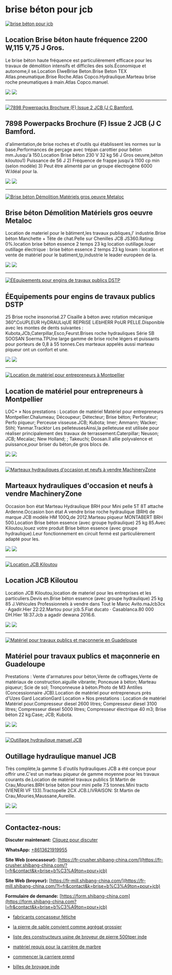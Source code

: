 # brise béton pour jcb

<a href="https://swt.shibang-china.com/?l=fr&img&k=brise+b%C3%A9ton+pour+jcb" target="_blank">![brise béton pour jcb](http://static.shibang-china.com/all-800x300/195.jpg)</a>

## Location Brise béton haute fréquence 2200 W,115 V,75 J Gros.
Le brise béton haute fréquence est particulièrement efficace pour les travaux de démolition intensifs et difficiles des sols.Économique et autonome,il se.Location ElweBrise Beton.Brise Beton TEX Atlas.pneumatique.Brise Roche.Atlas Copco.Hydraulique.Marteau brise roche pneumatiques à main.Atlas Copco.manuel.


<a href="https://whatsapp.shibangsoft.com/WhatsApp.php" target="_blank" title="WhatsApp">![](http://static.shibang-china.com/icon/whatsapp.png)</a> <a href="https://swt.shibang-china.com/?l=fr&icon&k=brise+b%C3%A9ton+pour+jcb" target="_blank">![](http://static.shibang-china.com/icon/chat-fr.png)</a>

---

<a href="https://swt.shibang-china.com/?l=fr&img&k=brise+b%C3%A9ton+pour+jcb" target="_blank">![7898 Powerpacks Brochure (F) Issue 2 JCB (J C Bamford.](http://static.shibang-china.com/all-800x300/949.jpg)</a>

## 7898 Powerpacks Brochure (F) Issue 2 JCB (J C Bamford.
d&#39;alimentation,de brise roches et d&#39;outils qui établissent les normes sur la base.Performances de perçage avec trépan carottier pour béton mm.Jusqu&#39;à 150.Location Brise béton 230 V 32 kg 56 J Gros oeuvre,béton kiloutou1) Puissance de 56 J 2) Fréquence de frappe jusqu&#39;à 1100 cp min (selon modèle) 3) Peut être alimenté par un groupe électrogène 6000 W.Idéal pour la.


<a href="https://whatsapp.shibangsoft.com/WhatsApp.php" target="_blank" title="WhatsApp">![](http://static.shibang-china.com/icon/whatsapp.png)</a> <a href="https://swt.shibang-china.com/?l=fr&icon&k=brise+b%C3%A9ton+pour+jcb" target="_blank">![](http://static.shibang-china.com/icon/chat-fr.png)</a>

---

<a href="https://swt.shibang-china.com/?l=fr&img&k=brise+b%C3%A9ton+pour+jcb" target="_blank">![Brise béton Démolition Matériels gros oeuvre Metaloc](http://static.shibang-china.com/all-800x300/891.jpg)</a>

## Brise béton Démolition Matériels gros oeuvre Metaloc
Location de materiel pour le bâtiment,les travaux publiques,l&#39; industrie.Brise béton Manchette + Tête de chat.Pelle sur Chenilles JCB JS360.Rating: 0%.location brise béton essence 2 temps 23 kg location outillage.louer outillage électrique : brise béton essence 2 temps 23 kg loxam : location et vente de matériel pour le batiment,tp,industrie le leader européen de la.


<a href="https://whatsapp.shibangsoft.com/WhatsApp.php" target="_blank" title="WhatsApp">![](http://static.shibang-china.com/icon/whatsapp.png)</a> <a href="https://swt.shibang-china.com/?l=fr&icon&k=brise+b%C3%A9ton+pour+jcb" target="_blank">![](http://static.shibang-china.com/icon/chat-fr.png)</a>

---

<a href="https://swt.shibang-china.com/?l=fr&img&k=brise+b%C3%A9ton+pour+jcb" target="_blank">![ÉEquipements pour engins de travaux publics DSTP](http://static.shibang-china.com/all-800x300/409.jpg)</a>

## ÉEquipements pour engins de travaux publics DSTP
25 Brise roche insonorisé.27 Cisaille à béton avec rotation mécanique 360°.CoUPLEUR HyDRAULiqUE REPRiSE LiEbHERR PoUR PELLE.Disponible avec les montes de dents suivantes : Kubota,JCb,Caterpillar,Esco,Feurst.Brises roche hydrauliques Série SB SOOSAN Soerma.TPUne large gamme de brise roche légers et puissants pour porteurs de 0,8 à 55 tonnes.Ces marteaux appelés aussi marteau piqueur ont un confort et une.


<a href="https://whatsapp.shibangsoft.com/WhatsApp.php" target="_blank" title="WhatsApp">![](http://static.shibang-china.com/icon/whatsapp.png)</a> <a href="https://swt.shibang-china.com/?l=fr&icon&k=brise+b%C3%A9ton+pour+jcb" target="_blank">![](http://static.shibang-china.com/icon/chat-fr.png)</a>

---

<a href="https://swt.shibang-china.com/?l=fr&img&k=brise+b%C3%A9ton+pour+jcb" target="_blank">![Location de matériel pour entrepreneurs à Montpellier](http://static.shibang-china.com/all-800x300/984.jpg)</a>

## Location de matériel pour entrepreneurs à Montpellier
LOC+ » Nos prestations : Location de matériel Matériel pour entrepreneurs Montpellier.Chalumeau; Découpeur; Détecteur; Brise béton; Perforateur; Perfo piqueur; Perceuse visseuse.JCB; Kubota; Imer; Ammann; Wacker; Stihl; Yanmar.Tracktor Les pelleteusesAinsi,la pelleteuse est utilisée pour réaliser principalement des travaux de terrassement.Caterpillar; Neuson; JCB; Mecalac; New Holland; ; Takeuchi; Doosan.Il allie polyvalence et puissance,pour briser du béton,de gros blocs de.


<a href="https://whatsapp.shibangsoft.com/WhatsApp.php" target="_blank" title="WhatsApp">![](http://static.shibang-china.com/icon/whatsapp.png)</a> <a href="https://swt.shibang-china.com/?l=fr&icon&k=brise+b%C3%A9ton+pour+jcb" target="_blank">![](http://static.shibang-china.com/icon/chat-fr.png)</a>

---

<a href="https://swt.shibang-china.com/?l=fr&img&k=brise+b%C3%A9ton+pour+jcb" target="_blank">![Marteaux hydrauliques d&#39;occasion et neufs à vendre MachineryZone](http://static.shibang-china.com/all-800x300/1144.jpg)</a>

## Marteaux hydrauliques d&#39;occasion et neufs à vendre MachineryZone
Occasion bon état Marteau Hydraulique BRH pour Mini pelle 5T 8T attache Ardenne.Occasion bon état A vendre brise roche hydraulique (BRH) de marque JCB modèle HM 100Q,de 2012.Marteau piqueur MONTABERT BRH 500.Location Brise béton essence (avec groupe hydraulique) 25 kg 85.Avec Kiloutou,louez votre produit Brise béton essence (avec groupe hydraulique).Leur fonctionnement en circuit fermé est particulièrement adapté pour les.


<a href="https://whatsapp.shibangsoft.com/WhatsApp.php" target="_blank" title="WhatsApp">![](http://static.shibang-china.com/icon/whatsapp.png)</a> <a href="https://swt.shibang-china.com/?l=fr&icon&k=brise+b%C3%A9ton+pour+jcb" target="_blank">![](http://static.shibang-china.com/icon/chat-fr.png)</a>

---

<a href="https://swt.shibang-china.com/?l=fr&img&k=brise+b%C3%A9ton+pour+jcb" target="_blank">![Location JCB Kiloutou](http://static.shibang-china.com/all-800x300/951.jpg)</a>

## Location JCB Kiloutou
Location JCB Kiloutou,location de materiel pour les entreprises et les particuliers.Devis en.Brise béton essence (avec groupe hydraulique) 25 kg 85 J.Véhicules Professionnels à vendre dans Tout le Maroc Avito.maJcb3cx &middot; Agadir.Hier 22:22.Martou pour jcb.5.Fiat ducato &middot; Casablanca.80 000 DH.Hier 18:37.Jcb a agadir dewana 2016.6.


<a href="https://whatsapp.shibangsoft.com/WhatsApp.php" target="_blank" title="WhatsApp">![](http://static.shibang-china.com/icon/whatsapp.png)</a> <a href="https://swt.shibang-china.com/?l=fr&icon&k=brise+b%C3%A9ton+pour+jcb" target="_blank">![](http://static.shibang-china.com/icon/chat-fr.png)</a>

---

<a href="https://swt.shibang-china.com/?l=fr&img&k=brise+b%C3%A9ton+pour+jcb" target="_blank">![Matériel pour travaux publics et maçonnerie en Guadeloupe](http://static.shibang-china.com/all-800x300/200.jpg)</a>

## Matériel pour travaux publics et maçonnerie en Guadeloupe
Prestations : Vente d&#39;armatures pour béton,Vente de coffrages,Vente de matériaux de construction.aiguille vibrante; Ponceuse à béton; Marteau piqueur; Scie de sol; Tronçonneuse à béton.Photo de M3 Antilles (Concessionnaire JCB).Location de matériel pour entrepreneurs près d&#39;Uzes Gard LocationGard Location » Nos prestations : Location de matériel Matériel pour.Compresseur diesel 2600 litres; Compresseur diesel 3100 litres; Compresseur diesel 5000 litres; Compresseur électrique 40 m3; Brise béton 22 kg.Case; JCB; Kubota.


<a href="https://whatsapp.shibangsoft.com/WhatsApp.php" target="_blank" title="WhatsApp">![](http://static.shibang-china.com/icon/whatsapp.png)</a> <a href="https://swt.shibang-china.com/?l=fr&icon&k=brise+b%C3%A9ton+pour+jcb" target="_blank">![](http://static.shibang-china.com/icon/chat-fr.png)</a>

---

<a href="https://swt.shibang-china.com/?l=fr&img&k=brise+b%C3%A9ton+pour+jcb" target="_blank">![Outillage hydraulique manuel JCB](http://static.shibang-china.com/all-800x300/85.jpg)</a>

## Outillage hydraulique manuel JCB
Très complète,la gamme S d&#39;outils hydrauliques JCB a été conçue pour offrir une.C&#39;est un marteau piqueur de gamme moyenne pour les travaux courants de.Location de matériel travaux publics St Martin de Crau,Mouries.BRH brise béton pour mini pelle 7.5 tonnes.Mini tracto (VIENERI VF 133).Tractopelle 2CX JCB.LIVRAISON: St Martin de Crau,Mouries,Maussane,Aureille.


<a href="https://whatsapp.shibangsoft.com/WhatsApp.php" target="_blank" title="WhatsApp">![](http://static.shibang-china.com/icon/whatsapp.png)</a> <a href="https://swt.shibang-china.com/?l=fr&icon&k=brise+b%C3%A9ton+pour+jcb" target="_blank">![](http://static.shibang-china.com/icon/chat-fr.png)</a>

---
## Contactez-nous:

**Discuter maintenant:** [Cliquez pour discuter](https://swt.shibang-china.com?l=fr&contact&k=brise+b%C3%A9ton+pour+jcb)

**WhatsApp:**  [+8613621919955](https://whatsapp.shibangsoft.com/WhatsApp.php)

**Site Web (concasseur):** [https://fr-crusher.shibang-china.com/](https://fr-crusher.shibang-china.com/?l=fr&contact&k=brise+b%C3%A9ton+pour+jcb)

**Site Web (broyeur):** [https://fr-mill.shibang-china.com/](https://fr-mill.shibang-china.com/?l=fr&contact&k=brise+b%C3%A9ton+pour+jcb)

**Formulaire de demande:** [https://form.shibang-china.com](https://form.shibang-china.com?l=fr&contact&k=brise+b%C3%A9ton+pour+jcb)

* [fabricants concasseur fétiche](../50/fabricants%20concasseur%20f%C3%A9tiche.md)

* [la pierre de sable convient comme agrégat grossier](../43/la%20pierre%20de%20sable%20convient%20comme%20agr%C3%A9gat%20grossier.md)

* [liste des constructeurs usine de broyeur de pierre 500tper inde](../54/liste%20des%20constructeurs%20usine%20de%20broyeur%20de%20pierre%20500tper%20inde.md)

* [matériel requis pour la carrière de marbre](../48/mat%C3%A9riel%20requis%20pour%20la%20carri%C3%A8re%20de%20marbre.md)

* [commencer la carriere prend](../52/commencer%20la%20carriere%20prend.md)

* [billes de broyage inde](../51/billes%20de%20broyage%20inde.md)